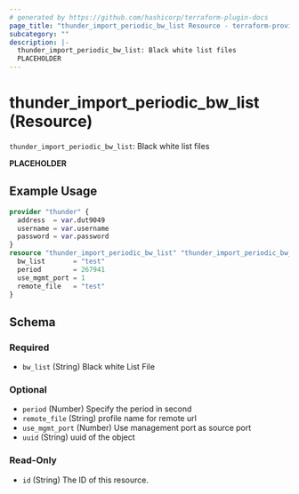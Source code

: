 ```yaml
---
# generated by https://github.com/hashicorp/terraform-plugin-docs
page_title: "thunder_import_periodic_bw_list Resource - terraform-provider-thunder"
subcategory: ""
description: |-
  thunder_import_periodic_bw_list: Black white list files
  PLACEHOLDER
---
```


# thunder_import_periodic_bw_list (Resource)

`thunder_import_periodic_bw_list`: Black white list files

__PLACEHOLDER__

## Example Usage

```terraform
provider "thunder" {
  address  = var.dut9049
  username = var.username
  password = var.password
}
resource "thunder_import_periodic_bw_list" "thunder_import_periodic_bw_list" {
  bw_list       = "test"
  period        = 267941
  use_mgmt_port = 1
  remote_file   = "test"
}
```

<!-- schema generated by tfplugindocs -->
## Schema

### Required

- `bw_list` (String) Black white List File

### Optional

- `period` (Number) Specify the period in second
- `remote_file` (String) profile name for remote url
- `use_mgmt_port` (Number) Use management port as source port
- `uuid` (String) uuid of the object

### Read-Only

- `id` (String) The ID of this resource.


